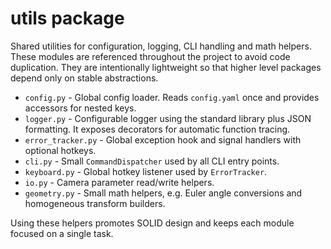 # utils package

Shared utilities for configuration, logging, CLI handling and math helpers. These modules are referenced throughout the project to avoid code duplication. They are intentionally lightweight so that higher level packages depend only on stable abstractions.

- `config.py` - Global config loader. Reads `config.yaml` once and provides accessors for nested keys.
- `logger.py` - Configurable logger using the standard library plus JSON formatting. It exposes decorators for automatic function tracing.
- `error_tracker.py` - Global exception hook and signal handlers with optional hotkeys.
- `cli.py` - Small `CommandDispatcher` used by all CLI entry points.
- `keyboard.py` - Global hotkey listener used by `ErrorTracker`.
- `io.py` - Camera parameter read/write helpers.
- `geometry.py` - Small math helpers, e.g. Euler angle conversions and homogeneous transform builders.

Using these helpers promotes SOLID design and keeps each module focused on a single task.
